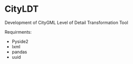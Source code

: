# CityLDT

Development of CityGML Level of Detail Transformation Tool

Requirments:
- Pyside2
- lxml
- pandas
- uuid